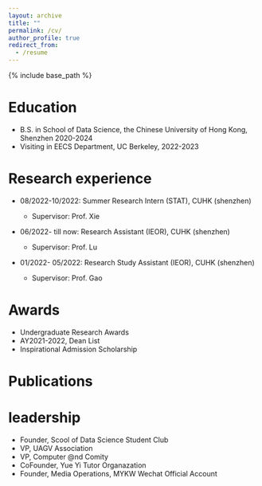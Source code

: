 ```yaml
---
layout: archive
title: ""
permalink: /cv/
author_profile: true
redirect_from:
  - /resume
---
```


{% include base_path %}

Education
=====
* B.S. in School of Data Science, the Chinese University of Hong Kong, Shenzhen 2020-2024
* Visiting in EECS Department, UC Berkeley, 2022-2023

Research experience
======
* 08/2022-10/2022: Summer Research Intern (STAT), CUHK (shenzhen)
  * Supervisor: Prof. Xie 

* 06/2022- till now: Research Assistant (IEOR), CUHK (shenzhen)
   * Supervisor: Prof. Lu

* 01/2022- 05/2022: Research Study Assistant (IEOR), CUHK (shenzhen)
   * Supervisor: Prof. Gao

Awards
======
* Undergraduate Research Awards
* AY2021-2022, Dean List
* Inspirational Admission Scholarship

Publications
======
 

  

  
leadership
=====
* Founder, Scool of Data Science Student Club
* VP, UAGV Association
* VP, Computer @nd Comity
* CoFounder, Yue Yi Tutor Organazation
* Founder, Media Operations, MYKW Wechat Official Account
